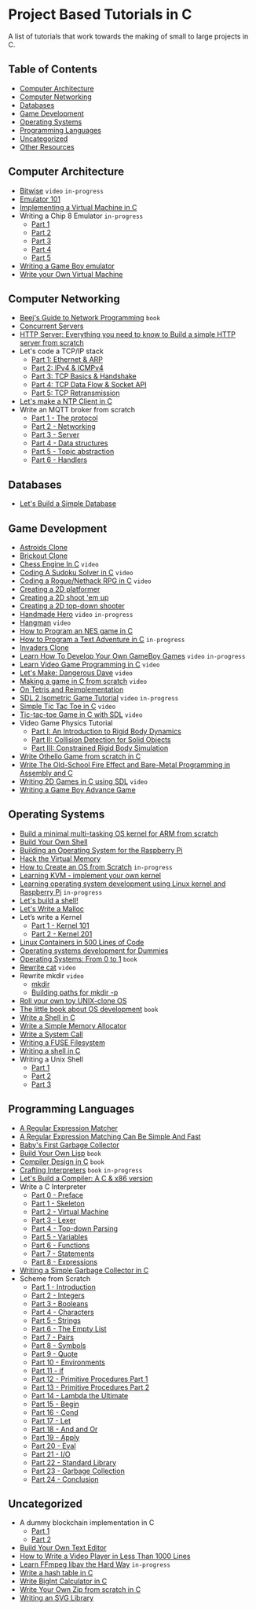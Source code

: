 # Project Based Tutorials in C

A list of tutorials that work towards the making of small to large projects in C.

## Table of Contents

* [Computer Architecture](#computer-architecture)
* [Computer Networking](#computer-networking)
* [Databases](#databases)
* [Game Development](#game-development)
* [Operating Systems](#operating-systems)
* [Programming Languages](#programming-languages)
* [Uncategorized](#uncategorized)
* [Other Resources](#other-resources)

## Computer Architecture

* [Bitwise](https://github.com/pervognsen/bitwise) `video` `in-progress`
* [Emulator 101](http://emulator101.com/)
* [Implementing a Virtual Machine in C](https://felixangell.com/blog/virtual-machine-in-c)
* Writing a Chip 8 Emulator `in-progress`
   * [Part 1](http://craigthomas.ca/blog/2014/06/21/writing-a-chip-8-emulator-part-1/)
   * [Part 2](http://craigthomas.ca/blog/2014/07/17/writing-a-chip-8-emulator-part-2/)
   * [Part 3](http://craigthomas.ca/blog/2015/02/19/writing-a-chip-8-emulator-draw-command-part-3/)
   * [Part 4](http://craigthomas.ca/blog/2017/10/15/writing-a-chip-8-emulator-built-in-font-set-part-4/)
   * [Part 5](http://craigthomas.ca/blog/2018/09/07/writing-a-chip-8-emulator-instruction-set-part-5/)
* [Writing a Game Boy emulator](https://cturt.github.io/cinoop.html)
* [Write your Own Virtual Machine](https://justinmeiners.github.io/lc3-vm/)

## Computer Networking

* [Beej's Guide to Network Programming](http://beej.us/guide/bgnet/html/multi/index.html) `book`
* [Concurrent Servers](https://eli.thegreenplace.net/2017/concurrent-servers-part-1-introduction/)
* [HTTP Server: Everything you need to know to Build a simple HTTP server from scratch](https://medium.com/from-the-scratch/http-server-what-do-you-need-to-know-to-build-a-simple-http-server-from-scratch-d1ef8945e4fa)
* Let's code a TCP/IP stack
    * [Part 1: Ethernet & ARP](http://www.saminiir.com/lets-code-tcp-ip-stack-1-ethernet-arp/)
    * [Part 2: IPv4 & ICMPv4](http://www.saminiir.com/lets-code-tcp-ip-stack-2-ipv4-icmpv4/)
    * [Part 3: TCP Basics & Handshake](http://www.saminiir.com/lets-code-tcp-ip-stack-3-tcp-handshake/)
    * [Part 4: TCP Data Flow & Socket API](http://www.saminiir.com/lets-code-tcp-ip-stack-4-tcp-data-flow-socket-api/)
    * [Part 5: TCP Retransmission](http://www.saminiir.com/lets-code-tcp-ip-stack-5-tcp-retransmission/)
* [Let's make a NTP Client in C](https://lettier.github.io/posts/2016-04-26-lets-make-a-ntp-client-in-c.html)
* Write an MQTT broker from scratch
    * [Part 1 - The protocol](https://codepr.github.io/posts/sol-mqtt-broker)
    * [Part 2 - Networking](https://codepr.github.io/posts/sol-mqtt-broker-p2)
    * [Part 3 - Server](https://codepr.github.io/posts/sol-mqtt-broker-p3)
    * [Part 4 - Data structures](https://codepr.github.io/posts/sol-mqtt-broker-p4)
    * [Part 5 - Topic abstraction](https://codepr.github.io/posts/sol-mqtt-broker-p5)
    * [Part 6 - Handlers](https://codepr.github.io/posts/sol-mqtt-broker-p6)

## Databases

* [Let's Build a Simple Database](https://cstack.github.io/db_tutorial/)

## Game Development

* [Astroids Clone](https://gtk.dashgl.com/?folder=Astroids)
* [Brickout Clone](https://gtk.dashgl.com/?folder=Brickout)
* [Chess Engine In C](https://www.youtube.com/playlist?list=PLZ1QII7yudbc-Ky058TEaOstZHVbT-2hg) `video`
* [Coding A Sudoku Solver in C](https://www.youtube.com/playlist?list=PLkTXsX7igf8edTYU92nU-f5Ntzuf-RKvW) `video`
* [Coding a Rogue/Nethack RPG in C](https://www.youtube.com/playlist?list=PLkTXsX7igf8erbWGYT4iSAhpnJLJ0Nk5G) `video`
* [Creating a 2D platformer](https://www.parallelrealities.co.uk/tutorials/#ppp)
* [Creating a 2D shoot 'em up](https://www.parallelrealities.co.uk/tutorials/#shooter)
* [Creating a 2D top-down shooter](https://www.parallelrealities.co.uk/tutorials/#bad)
* [Handmade Hero](https://handmadehero.org/) `video` `in-progress`
* [Hangman](https://www.youtube.com/playlist?list=PLZ1QII7yudbd2ZHYSEWrSddsvD5PW_r5O) `video`
* [How to Program an NES game in C](https://nesdoug.com/)
* [How to Program a Text Adventure in C](https://helderman.github.io/htpataic/htpataic01.html) `in-progress`
* [Invaders Clone](https://gtk.dashgl.com/?folder=Invaders)
* [Learn How To Develop Your Own GameBoy Games](https://www.youtube.com/playlist?list=PLeEj4c2zF7PaFv5MPYhNAkBGrkx4iPGJo) `video` `in-progress`
* [Learn Video Game Programming in C](https://www.youtube.com/playlist?list=PLT6WFYYZE6uLMcPGS3qfpYm7T_gViYMMt) `video`
* [Let's Make: Dangerous Dave](https://www.youtube.com/playlist?list=PLSkJey49cOgTSj465v2KbLZ7LMn10bCF9) `video`
* [Making a game in C from scratch](https://www.youtube.com/playlist?list=PL7Ej6SUky1357r-Lqf_nogZWHssXP-hvH) `video`
* [On Tetris and Reimplementation](https://brennan.io/2015/06/12/tetris-reimplementation/)
* [SDL 2 Isometric Game Tutorial](https://www.youtube.com/playlist?list=PL6Ikt4l3NbVjb7WR-eTgjOBMNCn7f3u7x) `video` `in-progress`
* [Simple Tic Tac Toe in C](https://www.youtube.com/playlist?list=PLZ1QII7yudbc7_ZgXA-gIXmME41Rs2GP5) `video`
* [Tic-tac-toe Game in C with SDL](https://www.youtube.com/watch?v=gCVMkKgs3uQ) `video`
* Video Game Physics Tutorial
   * [Part I: An Introduction to Rigid Body Dynamics](https://www.toptal.com/game/video-game-physics-part-i-an-introduction-to-rigid-body-dynamics)
   * [Part II: Collision Detection for Solid Objects](https://www.toptal.com/game/video-game-physics-part-ii-collision-detection-for-solid-objects)
   * [Part III: Constrained Rigid Body Simulation](https://www.toptal.com/game/video-game-physics-part-iii-constrained-rigid-body-simulation)
* [Write Othello Game from scratch in C](https://www.hanshq.net/othello.html)
* [Write The Old-School Fire Effect and Bare-Metal Programming in Assembly and C](https://www.hanshq.net/fire.html)
* [Writing 2D Games in C using SDL](https://www.youtube.com/watch?v=yFLa3ln16w0) `video`
* [Writing a Game Boy Advance Game](https://www.reinterpretcast.com/writing-a-game-boy-advance-game)

## Operating Systems

* [Build a minimal multi-tasking OS kernel for ARM from scratch](https://github.com/jserv/mini-arm-os)
* [Build Your Own Shell](https://github.com/tokenrove/build-your-own-shell)
* [Building an Operating System for the Raspberry Pi](https://jsandler18.github.io/)
* [Hack the Virtual Memory](https://blog.holbertonschool.com/hack-virtual-memory-stack-registers-assembly-code/)
* [How to Create an OS from Scratch](https://github.com/cfenollosa/os-tutorial) `in-progress`
* [Learning KVM - implement your own kernel](https://david942j.blogspot.com/2018/10/note-learning-kvm-implement-your-own.html)
* [Learning operating system development using Linux kernel and Raspberry Pi](https://github.com/s-matyukevich/raspberry-pi-os) `in-progress`
* [Let's build a shell!](https://github.com/kamalmarhubi/shell-workshop)
* [Let's Write a Malloc](https://danluu.com/malloc-tutorial/)
* Let’s write a Kernel
    * [Part 1 - Kernel 101](https://arjunsreedharan.org/post/82710718100/kernel-101-lets-write-a-kernel)
    * [Part 2 - Kernel 201](https://arjunsreedharan.org/post/99370248137/kernel-201-lets-write-a-kernel-with-keyboard)
* [Linux Containers in 500 Lines of Code](https://blog.lizzie.io/linux-containers-in-500-loc.html)
* [Operating systems development for Dummies](https://medium.com/@lduck11007/operating-systems-development-for-dummies-3d4d786e8ac)
* [Operating Systems: From 0 to 1](https://tuhdo.github.io/os01/) `book`
* [Rewrite cat](https://learnto.computer/screencasts/bsd-cat) `video`
* Rewrite mkdir `video`
   * [mkdir](https://learnto.computer/screencasts/bsd-mkdir)
   * [Building paths for mkdir -p](https://learnto.computer/screencasts/bsd-mkdir-p)
* [Roll your own toy UNIX-clone OS](http://www.jamesmolloy.co.uk/tutorial_html/)
* [The little book about OS development](https://littleosbook.github.io/) `book`
* [Write a Shell in C](https://brennan.io/2015/01/16/write-a-shell-in-c/)
* [Write a Simple Memory Allocator](https://arjunsreedharan.org/post/148675821737/write-a-simple-memory-allocator)
* [Write a System Call](https://brennan.io/2016/11/14/kernel-dev-ep3/)
* [Writing a FUSE Filesystem](https://www.cs.nmsu.edu/~pfeiffer/fuse-tutorial/)
* [Writing a shell in C](https://danishprakash.github.io/2018/01/15/write-a-shell.html)
* Writing a Unix Shell
   * [Part 1](https://indradhanush.github.io/blog/writing-a-unix-shell-part-1)
   * [Part 2](https://indradhanush.github.io/blog/writing-a-unix-shell-part-2)
   * [Part 3](https://indradhanush.github.io/blog/writing-a-unix-shell-part-3)

## Programming Languages

* [A Regular Expression Matcher](https://www.cs.princeton.edu/courses/archive/spr09/cos333/beautiful.html)
* [A Regular Expression Matching Can Be Simple And Fast](https://swtch.com/~rsc/regexp/regexp1.html)
* [Baby's First Garbage Collector](http://journal.stuffwithstuff.com/2013/12/08/babys-first-garbage-collector/)
* [Build Your Own Lisp](http://www.buildyourownlisp.com/) `book`
* [Compiler Design in C](https://holub.com/goodies/compiler/compilerDesignInC.pdf) `book`
* [Crafting Interpreters](http://www.craftinginterpreters.com/) `book` `in-progress`
* [Let's Build a Compiler: A C & x86 version](https://github.com/lotabout/Let-s-build-a-compiler)
* Write a C Interpreter
    * [Part 0 - Preface](https://github.com/lotabout/write-a-C-interpreter/blob/master/tutorial/en/0-Preface.md)
    * [Part 1 - Skeleton](https://github.com/lotabout/write-a-C-interpreter/blob/master/tutorial/en/1-Skeleton.md)
    * [Part 2 - Virtual Machine](https://github.com/lotabout/write-a-C-interpreter/blob/master/tutorial/en/2-Virtual-Machine.md)
    * [Part 3 - Lexer](https://github.com/lotabout/write-a-C-interpreter/blob/master/tutorial/en/3-Lexer.md)
    * [Part 4 - Top-down Parsing](https://github.com/lotabout/write-a-C-interpreter/blob/master/tutorial/en/4-Top-down-Parsing.md)
    * [Part 5 - Variables](https://github.com/lotabout/write-a-C-interpreter/blob/master/tutorial/en/5-Variables.md)
    * [Part 6 - Functions](https://github.com/lotabout/write-a-C-interpreter/blob/master/tutorial/en/6-Functions.md)
    * [Part 7 - Statements](https://github.com/lotabout/write-a-C-interpreter/blob/master/tutorial/en/7-Statements.md)
    * [Part 8 - Expressions](https://github.com/lotabout/write-a-C-interpreter/blob/master/tutorial/en/8-Expressions.md)
* [Writing a Simple Garbage Collector in C](http://maplant.com/gc.html)
* Scheme from Scratch
    * [Part 1 - Introduction](http://peter.michaux.ca/articles/scheme-from-scratch-introduction)
    * [Part 2 - Integers](http://peter.michaux.ca/articles/scheme-from-scratch-bootstrap-v0_1-integers)
    * [Part 3 - Booleans](http://peter.michaux.ca/articles/scheme-from-scratch-bootstrap-v0_2-booleans)
    * [Part 4 - Characters](http://peter.michaux.ca/articles/scheme-from-scratch-bootstrap-v0_3-characters)
    * [Part 5 - Strings](http://peter.michaux.ca/articles/scheme-from-scratch-bootstrap-v0_4-strings)
    * [Part 6 - The Empty List](http://peter.michaux.ca/articles/scheme-from-scratch-bootstrap-v0_5-the-empty-list)
    * [Part 7 - Pairs](http://peter.michaux.ca/articles/scheme-from-scratch-bootstrap-v0_6-pairs)
    * [Part 8 - Symbols](http://peter.michaux.ca/articles/scheme-from-scratch-bootstrap-v0_7-symbols)
    * [Part 9 - Quote](http://peter.michaux.ca/articles/scheme-from-scratch-bootstrap-v0_8-quote)
    * [Part 10 - Environments](http://peter.michaux.ca/articles/scheme-from-scratch-bootstrap-v0_9-environments)
    * [Part 11 - if](http://peter.michaux.ca/articles/scheme-from-scratch-bootstrap-v0_10-if)
    * [Part 12 - Primitive Procedures Part 1](http://peter.michaux.ca/articles/scheme-from-scratch-bootstrap-v0_11-primitive-procedures-part-1)
    * [Part 13 - Primitive Procedures Part 2](http://peter.michaux.ca/articles/scheme-from-scratch-bootstrap-v0_12-primitive-procedures-part-2)
    * [Part 14 - Lambda the Ultimate](http://peter.michaux.ca/articles/scheme-from-scratch-bootstrap-v0_13-lambda-the-ultimate)
    * [Part 15 - Begin](http://peter.michaux.ca/articles/scheme-from-scratch-bootstrap-v0_14-begin)
    * [Part 16 - Cond](http://peter.michaux.ca/articles/scheme-from-scratch-bootstrap-v0_15-cond)
    * [Part 17 - Let](http://peter.michaux.ca/articles/scheme-from-scratch-bootstrap-v0_16-let)
    * [Part 18 - And and Or](http://peter.michaux.ca/articles/scheme-from-scratch-bootstrap-v0_17-and-and-or)
    * [Part 19 - Apply](http://peter.michaux.ca/articles/scheme-from-scratch-bootstrap-v0_18-apply)
    * [Part 20 - Eval](http://peter.michaux.ca/articles/scheme-from-scratch-bootstrap-v0_19-eval)
    * [Part 21 - I/O](http://peter.michaux.ca/articles/scheme-from-scratch-bootstrap-v0_20-io)
    * [Part 22 - Standard Library](http://peter.michaux.ca/articles/scheme-from-scratch-bootstrap-v0_21-standard-library)
    * [Part 23 - Garbage Collection](http://peter.michaux.ca/articles/scheme-from-scratch-bootstrap-v0_22-garbage-collection)
    * [Part 24 - Conclusion](http://peter.michaux.ca/articles/scheme-from-scratch-bootstrap-conclusion)

## Uncategorized

* A dummy blockchain implementation in C
   * [Part 1](https://myram.xyz/c-blockchain-implementation-1/)
   * [Part 2](https://myram.xyz/c-blockchain-implementation-2/)
* [Build Your Own Text Editor](https://viewsourcecode.org/snaptoken/kilo/)
* [How to Write a Video Player in Less Than 1000 Lines](http://dranger.com/ffmpeg/ffmpeg.html)
* [Learn FFmpeg libav the Hard Way](https://github.com/leandromoreira/ffmpeg-libav-tutorial) `in-progress`
* [Write a hash table in C](https://github.com/jamesroutley/write-a-hash-table)
* [Write BigInt Calculator in C](https://www.hanshq.net/bigint.html)
* [Write Your Own Zip from scratch in C](https://www.hanshq.net/zip.html)
* [Writing an SVG Library](http://www.codedrome.com/svg-library-in-c/)
